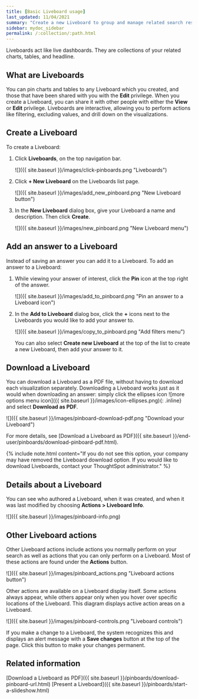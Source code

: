 ```yaml
---
title: [Basic Liveboard usage]
last_updated: 11/04/2021
summary: "Create a new Liveboard to group and manage related search results. Liveboards are the ThoughtSpot term for a dashboard."
sidebar: mydoc_sidebar
permalink: /:collection/:path.html
---
```

Liveboards act like live dashboards. They are collections of your related charts, tables, and headline.

## What are Liveboards

You can pin charts and tables to any Liveboard which you created, and those that have been shared with you with the **Edit** privilege. When you create a Liveboard, you can share it with other people with either the **View** or **Edit** privilege. Liveboards are interactive, allowing you to perform actions like filtering, excluding values, and drill down on the visualizations.


## Create a Liveboard

To create a Liveboard:

1. Click **Liveboards**, on the top navigation bar.

     ![]({{ site.baseurl }}/images/click-pinboards.png "Liveboards")

2. Click **+ New Liveboard** on the Liveboards list page.

     ![]({{ site.baseurl }}/images/add_new_pinboard.png "New Liveboard button")

3. In the **New Liveboard** dialog box, give your Liveboard a name and description. Then click **Create**.

     ![]({{ site.baseurl }}/images/new_pinboard.png "New Liveboard menu")

## Add an answer to a Liveboard

Instead of saving an answer you can add it to a Liveboard. To add
an answer to a Liveboard:

1. While viewing your answer of interest, click the **Pin** icon at the top right of the answer.

    ![]({{ site.baseurl }}/images/add_to_pinboard.png "Pin an answer to a Liveboard icon")

2. In the **Add to Liveboard** dialog box, click the **+** icons next to the Liveboards you would like to add your answer to.

    ![]({{ site.baseurl }}/images/copy_to_pinboard.png "Add filters menu")

   You can also select **Create new Liveboard** at the top of the list to create a new Liveboard, then add your answer to it.


## Download a Liveboard

You can download a Liveboard as a PDF file, without having to download each visualization separately. Downloading a Liveboard works just as it would when downloading an answer: simply click the ellipses icon ![more options menu icon]({{ site.baseurl }}/images/icon-ellipses.png){: .inline} and select **Download as PDF**.

![]({{ site.baseurl }}/images/pinboard-download-pdf.png "Download your Liveboard")

For more details, see [Download a Liveboard as PDF]({{ site.baseurl }}/end-user/pinboards/download-pinboard-pdf.html).

{% include note.html content="If you do not see this option, your company may have removed the Liveboard download option. If you would like to download Liveboards, contact your ThoughtSpot administrator." %}

## Details about a Liveboard

You can see who authored a Liveboard, when it was created, and when it was last modified by choosing **Actions > Liveboard Info**.

![]({{ site.baseurl }}/images/pinboard-info.png)


## Other Liveboard actions

Other Liveboard actions include actions you normally perform on your search as well as actions that you can only perform on a Liveboard. Most of these actions are found under the **Actions** button.

![]({{ site.baseurl }}/images/pinboard_actions.png "Liveboard actions button")

Other actions are available on a Liveboard display itself. Some actions always appear, while others appear only when you hover over specific locations of the Liveboard. This diagram displays active action areas on a Liveboard.

![]({{ site.baseurl }}/images/pinboard-controls.png "Liveboard controls")

If you make a change to a Liveboard, the system recognizes this and displays an alert message with a **Save changes** button at the top of the page. Click this button to make your changes permanent.

## Related information

[Download a Liveboard as PDF]({{ site.baseurl }}/pinboards/download-pinboard-url.html)
[Present a Liveboard]({{ site.baseurl }}/pinboards/start-a-slideshow.html)
